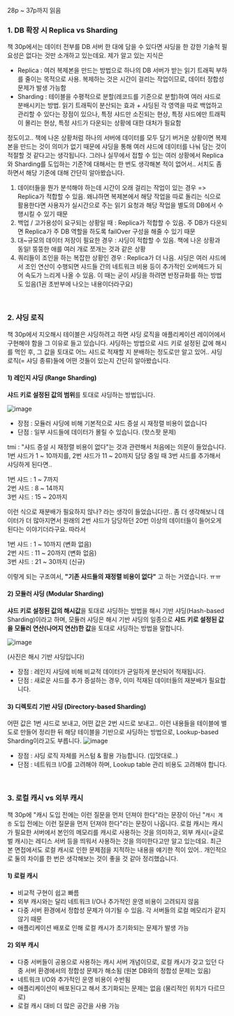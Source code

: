 28p ~ 37p까지 읽음

### 1. DB 확장 시 Replica vs Sharding
책 30p에서는 데이터 전부를 DB 서버 한 대에 담을 수 있다면 샤딩을 한 강한 기술적 필요성은 없다는 것만 소개하고 있는데요. 제가 알고 있는 지식은

- Replica : 여러 복제본을 만드는 방법으로 하나의 DB 서버가 받는 읽기 트래픽 부하를 줄이는 목적으로 사용. 복제하는 것은 시간이 걸리는 작업이므로, 데이터 정합성 문제가 발생 가능함
- Sharding : 테이블을 수평적으로 분할(레코드를 기준으로 분할)하여 여러 샤드로 분배시키는 방법. 읽기 트래픽이 분산되는 효과 + 샤딩된 각 영역을 따로 백업하고 관리할 수 있다는 장점이 있으나, 특정 샤드만 소진되는 현상, 특정 샤드에만 트래픽이 몰리는 현상, 특정 샤드가 다운되는 상황에 대한 대처가 필요함

정도이고.. 책에 나온 상황처럼 하나의 서버에 데이터를 모두 담기 버거운 상황이면 복제본을 만드는 것이 의미가 없기 때문에 샤딩을 통해 여러 샤드에 데이터를 나눠 담는 것이 적절할 것 같다고는 생각됩니다. 그러나 실무에서 접할 수 있는 여러 상황에서 Replica와 Sharding를 도입하는 기준?에 대해서는 한 번도 생각해본 적이 없어서.. 서치도 좀 하면서 해당 기준에 대해 간단히 알아봤습니다. 


1. 데이터들을 뭔가 분석해야 하는데 시간이 오래 걸리는 작업이 있는 경우 => Replica가 적합할 수 있음. 왜냐하면 복제본에서 해당 작업을 따로 돌리는 식으로 활용한다면 사용자가 실시간으로 주는 읽기 요청과 해당 작업을 별도의 DB에서 수행시킬 수 있기 때문
2. 백업 / 고가용성이 요구되는 상황일 때 : Replica가 적합할 수 있음. 주 DB가 다운되면 Replica가 주 DB 역할을 하도록 failOver 구성을 해줄 수 있기 때문
3. 대~규모의 데이터 저장이 필요한 경우 : 샤딩이 적합할 수 있음. 책에 나온 상황과 동일! 뚱뚱한 애를 여러 개로 쪼개는 것과 같은 상황
4. 쿼리들이 조인을 하는 복잡한 상황인 경우 : Replica가 더 나음. 샤딩은 여러 샤드에서 조인 연산이 수행되면 샤드들 간의 네트워크 비용 등이 추가적인 오버헤드가 되어 속도가 느리게 나올 수 있음. 이 때는 굳이 샤딩을 하려면 반정규화를 하는 방법도 있음(1권 초반부에 나오는 내용이더라구요)

<br/>  


### 2. 샤딩 로직
책 30p에서 지오해시 테이블은 샤딩하려고 하면 샤딩 로직을 애플리케이션 레이어에서 구현해야 함을 그 이유로 들고 있습니다. 샤딩하는 방법으로 샤드 키로 설정된 값에 해시를 먹인 후, 그 값을 토대로 어느 샤드로 적재할 지 분배하는 정도로만 알고 있어.. 샤딩 로직(= 샤딩 종류)들에 어떤 것들이 있는지 간단히 알아봤습니다.

#### 1) 레인지 샤딩 (Range Sharding)
**샤드 키로 설정된 값의 범위**를 토대로 샤딩하는 방법입니다.

![image](https://github.com/user-attachments/assets/61af30ce-d223-42c8-97df-f9d81d7230c2)


- 장점 : 모듈러 샤딩에 비해 기본적으로 샤드 증설 시 재정렬 비용이 없습니다
- 단점 : 일부 샤드들에 데이터가 몰릴 수 있습니다. (핫스팟 문제)

  
tmi : "샤드 증설 시 재정렬 비용이 없다"는 것과 관련해서 처음에는 의문이 들었습니다.  
1번 샤드가 1 ~ 10까지를, 2번 샤드가 11 ~ 20까지 담당 중일 때 3번 샤드를 추가해서 샤딩하게 된다면..

1번 샤드 : 1 ~ 7까지  
2번 샤드 : 8 ~ 14까지  
3번 샤드 : 15 ~ 20까지

  
이런 식으로 재분배가 필요하지 않나? 라는 생각이 들었습니다만.. 좀 더 생각해보니 데이터가 더 많아지면서 원래의 2번 샤드가 담당하던 20번 이상의 데이터들이 들어오게 된다는 이야기더라구요. 따라서

  
1번 샤드 : 1 ~ 10까지 (변화 없음)  
2번 샤드 : 11 ~ 20까지 (변화 없음)  
3번 샤드 : 21 ~ 30까지 (신규)

  
이렇게 되는 구조여서, **"기존 샤드들의 재정렬 비용이 없다"** 고 하는 거였습니다. ㅠㅠ

#### 2) 모듈러 샤딩 (Modular Sharding)
**샤드 키로 설정된 값의 해시값**을 토대로 샤딩하는 방법을 해시 기반 샤딩(Hash-based Sharding)이라고 하며, 모듈러 샤딩은 해시 기반 샤딩의 일종으로 **샤드 키로 설정된 값을 모듈러 연산(나머지 연산)한 값**을 토대로 샤딩하는 방법을 말합니다.

![image](https://github.com/user-attachments/assets/887cf59c-c1af-420e-929c-397a03ca5c56)

(사진은 해시 기반 샤딩입니다)

- 장점 : 레인지 샤딩에 비해 비교적 데이터가 균일하게 분산되어 적재됩니다.
- 단점 : 새로운 샤드를 추가 증설하는 경우, 이미 적재된 데이터들의 재분배가 필요합니다.


#### 3) 디렉토리 기반 샤딩 (Directory-based Sharding)
어떤 값은 1번 샤드로 보내고, 어떤 값은 2번 샤드로 보내고.. 이런 내용들을 테이블에 별도로 만들어 정리한 뒤 해당 테이블을 기반으로 샤딩하는 방법으로, Lookup-based Sharding이라고도 부릅니다.
![image](https://github.com/user-attachments/assets/28517641-3389-44e8-a3f4-96e1e7975380)


- 장점 : 샤딩 로직 자체를 커스텀 & 활용 가능합니다. (입맛대로..)
- 단점 : 네트워크 I/O를 고려해야 하며, Lookup table 관리 비용도 고려해야 합니다.

<br/>  

### 3. 로컬 캐시 vs 외부 캐시
책 30p에 "캐시 도입 전에는 이런 질문을 먼저 던져야 한다"라는 문장이 아닌 "`캐시 계층` 도입 전에는 이런 질문을 먼저 던져야 한다"라는 문장이 나옵니다. 로컬 캐시는 캐시가 필요한 서버에서 본인의 메모리를 캐시로 사용하는 것을 의미하고, 외부 캐시(=글로벌 캐시)는 레디스 서버 등을 띄워서 사용하는 것을 의미한다고만 알고 있는데요. 최근 본 면접에서도 로컬 캐시로 인한 문제점을 지적하는 내용을 얘기한 적이 있어.. 개인적으로 둘의 차이를 한 번은 생각해보는 것이 좋을 것 같아 정리했습니다.

#### 1) 로컬 캐시
- 비교적 구현이 쉽고 빠름
- 외부 캐시와는 달리 네트워크 I/O나 추가적인 운영 비용이 고려되지 않음
- 다중 서버 환경에서 정합성 문제가 야기될 수 있음. 각 서버들의 로컬 메모리가 같지 않기 때문
- 애플리케이션 배포로 인해 로컬 캐시가 초기화되는 문제가 발생 가능

#### 2) 외부 캐시
- 다중 서버들이 공용으로 사용하는 캐시 서버 개념이므로, 로컬 캐시가 갖고 있던 다중 서버 환경에서의 정합성 문제가 해소됨 (원본 DB와의 정합성 문제는 있음)
- 네트워크 I/O와 추가적인 운영 비용이 수반됨
- 애플리케이션이 배포된다고 해서 초기화되는 문제는 없음 (물리적인 위치가 다르므로)
- 로컬 캐시 대비 더 많은 공간을 사용 가능
